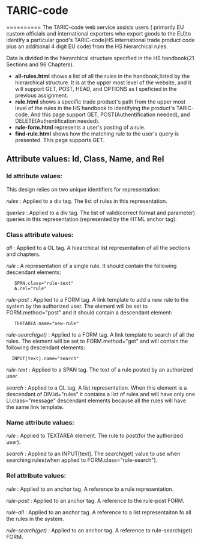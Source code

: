 # TARIC-code
==========
The TARIC-code web service assists users ( primarily EU custom officials and international exporters who export goods to the EU)to identify a particular good's TARIC-code(HS international trade product code plus an additional 4 digit EU code) from the HS hierarchical rules.

Data is divided in the hierarchical structure specified in the HS handbook(21 Sections and 96 Chapters).

  - **all-rules.html** shows a list of all the rules in the handbook,listed by the hierarchical structure. It is at the upper most level of the website, and it will support GET, POST, HEAD, and OPTIONS as I speficied in the previous assignment.
  - **rule.html** shows a specific trade product's path from the upper most level of the rules in the HS handbook to identifying the product's TARIC-code. And this page support GET, POST(Authentification needed), and DELETE(Authentification needed).
  - **rule-form.html** represents a user's posting of a rule.
  - **find-rule.html** shows how the matching rule to the user's query is presented. This page supports GET.

## Attribute values: Id, Class, Name, and Rel

### Id attribute values: 
  This design relies on two unique identifiers for representation:
  
  *rules* : Applied to a div tag. The list of rules in this representation.
  
  *queries* : Applied to a div tag. The list of valid(correct format and parameter) queries in this representation (represented by the HTML anchor tag). 

### Class attribute values:
  *all* : Applied to a OL tag. A hiearchical list representation of all the sections and chapters. 
 
  *rule* :  A representation of a single rule. It should contain the following descendant elements: 
      
       SPAN.class="rule-text"
       A.rel="rule" 
  
  *rule-post* : Applied to a FORM tag. A link template to add a new rule to the system by the authorized user. The element will be set to FORM.method="post" and it should contain a descendant element:
       
       TEXTAREA.name="new-rule"
  
  *rule-search(get)* : Applied to a FORM tag. A link template to search of all the rules. The element will be set to FORM.method="get" and will contain the following descendant elements:
  
      INPUT[text].name="search"
      
  *rule-text* : Applied to a SPAN tag. The text of a rule posted by an authorized user.
  
  *search* : Applied to a OL tag. A list representation. When this element is a descendant of DIV.id="rules" it contains a list of rules and will have only one LI.class="message" descendant elements because all the rules will have the same link template.

### Name attribute values:
  *rule* : Applied to TEXTAREA element. The rule to post(for the authorized user).
  
  *search* : Applied to an INPUT[text]. The search(get) value to use when searching rules(when applied to FORM.class="rule-search").
### Rel attribute values:
  *rule* : Applied to an anchor tag. A reference to a rule representation.
 
  *rule-post* : Applied to an anchor tag. A reference to the rule-post FORM.
 
  *rule-all* : Applied to an anchor tag. A reference to a list representaiton fo all the rules in the system.
 
  *rule-search(get)* : Applied to an anchor tag. A reference to rule-search(get) FORM.
 

  
    
